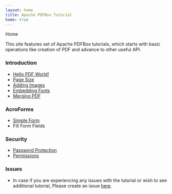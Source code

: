 ```yaml
---
layout: home
title: Apache PDFBox Tutorial
home: true
---
```

<div class="demo-crumbs mdl-color-text--grey-500">
  Home
</div>


This site features set of Apache PDFBox tutorials, which starts with basic operations like creation of PDF and advance to other useful API.

### Introduction

- [Hello PDF World!](./introduction.html)
- [Page Size](./pdf_page_size.html)
- [Adding Images](./pdf_add_image.html)
- [Embedding Fonts](./pdf_embed_font.html)
- [Merging PDF](./pdf_merge.html)

### AcroForms

- [Simple Form](./pdf_new_form.html)
- Fill Form Fields

### Security

- [Password Protection](./pdf_password_protection.html)
- [Permissions](./pdf_permissions.html)


### Issues

- In case if you are experiencing any issues with the tutorial or wish to see additional tutorial, Please create an issue [here](https://github.com/carbonrider/pdfbox_tutorial/issues).
